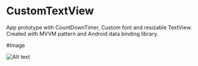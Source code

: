 # CustomTextView

App prototype with CountDownTimer, Custom font and resizable TextView.
Created with MVVM pattern and Android data binding library.

#Image

![Alt text](CustomTextView/customview.png?raw=true "Title")

